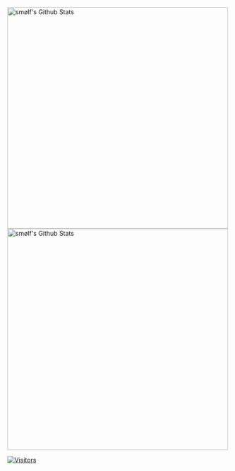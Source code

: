 <img align="center" width=500 src="https://github-readme-stats.vercel.app/api?username=smolfdk&count_private=true&theme=dracula&title_color=FF0000&icon_color=FF0000&show_icons=true&hide=issues&border_color=FF0000&bg_color=404040" alt="smølf's Github Stats" />
<img align="center" width=500 src="https://github-readme-stats.vercel.app/api/top-langs/?username=smolfdk&layout=compact&theme=dracula&title_color=FF0000&icon_color=FF0000&show_icons=true&border_color=FF0000&bg_color=404040" alt="smølf's Github Stats" />

[![Visitors](https://komarev.com/ghpvc/?username=smolfdk&color=037F50&color=red)](https://github.com/smolf) 
